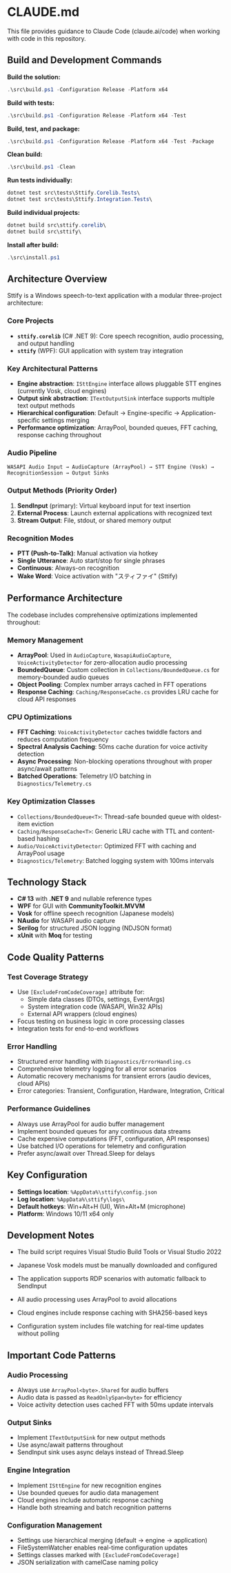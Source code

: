 # CLAUDE.md

This file provides guidance to Claude Code (claude.ai/code) when working with code in this repository.

## Build and Development Commands

**Build the solution:**
```powershell
.\src\build.ps1 -Configuration Release -Platform x64
```

**Build with tests:**
```powershell
.\src\build.ps1 -Configuration Release -Platform x64 -Test
```

**Build, test, and package:**
```powershell
.\src\build.ps1 -Configuration Release -Platform x64 -Test -Package
```

**Clean build:**
```powershell
.\src\build.ps1 -Clean
```

**Run tests individually:**
```powershell
dotnet test src\tests\Sttify.Corelib.Tests\
dotnet test src\tests\Sttify.Integration.Tests\
```

**Build individual projects:**
```powershell
dotnet build src\sttify.corelib\
dotnet build src\sttify\
```

**Install after build:**
```powershell
.\src\install.ps1
```

## Architecture Overview

Sttify is a Windows speech-to-text application with a modular three-project architecture:

### Core Projects
- **`sttify.corelib`** (C# .NET 9): Core speech recognition, audio processing, and output handling
- **`sttify`** (WPF): GUI application with system tray integration

### Key Architectural Patterns
- **Engine abstraction**: `ISttEngine` interface allows pluggable STT engines (currently Vosk, cloud engines)
- **Output sink abstraction**: `ITextOutputSink` interface supports multiple text output methods
- **Hierarchical configuration**: Default → Engine-specific → Application-specific settings merging
- **Performance optimization**: ArrayPool, bounded queues, FFT caching, response caching throughout

### Audio Pipeline
```
WASAPI Audio Input → AudioCapture (ArrayPool) → STT Engine (Vosk) → RecognitionSession → Output Sinks
```

### Output Methods (Priority Order)
1. **SendInput** (primary): Virtual keyboard input for text insertion
2. **External Process**: Launch external applications with recognized text
3. **Stream Output**: File, stdout, or shared memory output

### Recognition Modes
- **PTT (Push-to-Talk)**: Manual activation via hotkey
- **Single Utterance**: Auto start/stop for single phrases
- **Continuous**: Always-on recognition
- **Wake Word**: Voice activation with "スティファイ" (Sttify)

## Performance Architecture

The codebase includes comprehensive optimizations implemented throughout:

### Memory Management
- **ArrayPool<T>**: Used in `AudioCapture`, `WasapiAudioCapture`, `VoiceActivityDetector` for zero-allocation audio processing
- **BoundedQueue<T>**: Custom collection in `Collections/BoundedQueue.cs` for memory-bounded audio queues
- **Object Pooling**: Complex number arrays cached in FFT operations
- **Response Caching**: `Caching/ResponseCache.cs` provides LRU cache for cloud API responses

### CPU Optimizations
- **FFT Caching**: `VoiceActivityDetector` caches twiddle factors and reduces computation frequency
- **Spectral Analysis Caching**: 50ms cache duration for voice activity detection
- **Async Processing**: Non-blocking operations throughout with proper async/await patterns
- **Batched Operations**: Telemetry I/O batching in `Diagnostics/Telemetry.cs`

### Key Optimization Classes
- `Collections/BoundedQueue<T>`: Thread-safe bounded queue with oldest-item eviction
- `Caching/ResponseCache<T>`: Generic LRU cache with TTL and content-based hashing
- `Audio/VoiceActivityDetector`: Optimized FFT with caching and ArrayPool usage
- `Diagnostics/Telemetry`: Batched logging system with 100ms intervals

## Technology Stack

- **C# 13** with **.NET 9** and nullable reference types
- **WPF** for GUI with **CommunityToolkit.MVVM**
- **Vosk** for offline speech recognition (Japanese models)
- **NAudio** for WASAPI audio capture
- **Serilog** for structured JSON logging (NDJSON format)
- **xUnit** with **Moq** for testing

## Code Quality Patterns

### Test Coverage Strategy
- Use `[ExcludeFromCodeCoverage]` attribute for:
  - Simple data classes (DTOs, settings, EventArgs)
  - System integration code (WASAPI, Win32 APIs)
  - External API wrappers (cloud engines)
- Focus testing on business logic in core processing classes
- Integration tests for end-to-end workflows

### Error Handling
- Structured error handling with `Diagnostics/ErrorHandling.cs`
- Comprehensive telemetry logging for all error scenarios
- Automatic recovery mechanisms for transient errors (audio devices, cloud APIs)
- Error categories: Transient, Configuration, Hardware, Integration, Critical

### Performance Guidelines
- Always use ArrayPool<T> for audio buffer management
- Implement bounded queues for any continuous data streams
- Cache expensive computations (FFT, configuration, API responses)
- Use batched I/O operations for telemetry and configuration
- Prefer async/await over Thread.Sleep for delays

## Key Configuration

- **Settings location**: `%AppData%\sttify\config.json`
- **Log location**: `%AppData%\sttify\logs\`
- **Default hotkeys**: Win+Alt+H (UI), Win+Alt+M (microphone)
- **Platform**: Windows 10/11 x64 only

## Development Notes

- The build script requires Visual Studio Build Tools or Visual Studio 2022
- Japanese Vosk models must be manually downloaded and configured
- The application supports RDP scenarios with automatic fallback to SendInput

- All audio processing uses ArrayPool to avoid allocations
- Cloud engines include response caching with SHA256-based keys
- Configuration system includes file watching for real-time updates without polling

## Important Code Patterns

### Audio Processing
- Always use `ArrayPool<byte>.Shared` for audio buffers
- Audio data is passed as `ReadOnlySpan<byte>` for efficiency
- Voice activity detection uses cached FFT with 50ms update intervals

### Output Sinks
- Implement `ITextOutputSink` for new output methods
- Use async/await patterns throughout
- SendInput sink uses async delays instead of Thread.Sleep

### Engine Integration
- Implement `ISttEngine` for new recognition engines
- Use bounded queues for audio data management
- Cloud engines include automatic response caching
- Handle both streaming and batch recognition patterns

### Configuration Management
- Settings use hierarchical merging (default → engine → application)
- FileSystemWatcher enables real-time configuration updates
- Settings classes marked with `[ExcludeFromCodeCoverage]`
- JSON serialization with camelCase naming policy

